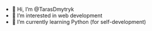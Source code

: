 - 👋 Hi, I’m @TarasDmytryk
- 👀 I’m interested in web development
- 🌱 I’m currently learning Python (for self-development)

<!---
TarasDmytryk/TarasDmytryk is a ✨ special ✨ repository because its `README.md` (this file) appears on your GitHub profile.
You can click the Preview link to take a look at your changes.
--->
